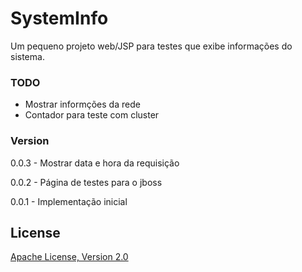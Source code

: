# SystemInfo
Um pequeno projeto web/JSP para testes que exibe informações do sistema.

### TODO

  - Mostrar informções da rede
  - Contador para teste com cluster

### Version
0.0.3 - Mostrar data e hora da requisição

0.0.2 - Página de testes para o jboss

0.0.1 - Implementação inicial

License
----
[Apache License, Version 2.0](http://www.apache.org/licenses/LICENSE-2.0.html)